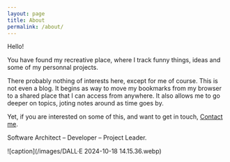 ```yaml
---
layout: page
title: About
permalink: /about/
---
```


Hello! 

You have found my recreative place, where I track funny things, ideas and some of my personnal projects.

There probably nothing of interests here, except for me of course. This is not even a blog.
It begins as way to move my bookmarks from my browser to a shared place that I can access from anywhere. It also allows me to go deeper on topics, joting notes around as time goes by.

Yet, if you are interested on some of this, and want to get in touch, [Contact me](https://github.com/yduf).

Software Architect – Developer – Project Leader.

![caption](/images/DALL·E 2024-10-18 14.15.36.webp)
